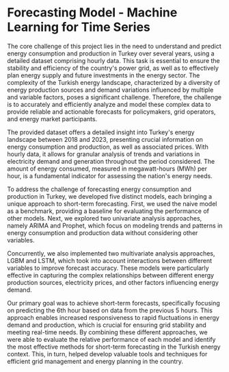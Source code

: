 # Forecasting Model - Machine Learning for Time Series

The core challenge of this project lies in the need to understand and predict energy consumption and production in Turkey over several years, using a detailed dataset comprising hourly data. This task is essential to ensure the stability and efficiency of the country's power grid, as well as to effectively plan energy supply and future investments in the energy sector. The complexity of the Turkish energy landscape, characterized by a diversity of energy production sources and demand variations influenced by multiple and variable factors, poses a significant challenge. Therefore, the challenge is to accurately and efficiently analyze and model these complex data to provide reliable and actionable forecasts for policymakers, grid operators, and energy market participants. 

The provided dataset offers a detailed insight into Turkey's energy landscape between 2018 and 2023, presenting crucial information on energy consumption and production, as well as associated prices. With hourly data, it allows for granular analysis of trends and variations in electricity demand and generation throughout the period considered. The amount of energy consumed, measured in megawatt-hours (MWh) per hour, is a fundamental indicator for assessing the nation's energy needs.

To address the challenge of forecasting energy consumption and production in Turkey, we developed five distinct models, each bringing a unique approach to short-term forecasting. First, we used the naive model as a benchmark, providing a baseline for evaluating the performance of other models. Next, we explored two univariate analysis approaches, namely ARIMA and Prophet, which focus on modeling trends and patterns in energy consumption and production data without considering other variables.

Concurrently, we also implemented two multivariate analysis approaches, LGBM and LSTM, which took into account interactions between different variables to improve forecast accuracy. These models were particularly effective in capturing the complex relationships between different energy production sources, electricity prices, and other factors influencing energy demand.

Our primary goal was to achieve short-term forecasts, specifically focusing on predicting the 6th hour based on data from the previous 5 hours. This approach enables increased responsiveness to rapid fluctuations in energy demand and production, which is crucial for ensuring grid stability and meeting real-time needs. By combining these different approaches, we were able to evaluate the relative performance of each model and identify the most effective methods for short-term forecasting in the Turkish energy context. This, in turn, helped develop valuable tools and techniques for efficient grid management and energy planning in the country.
